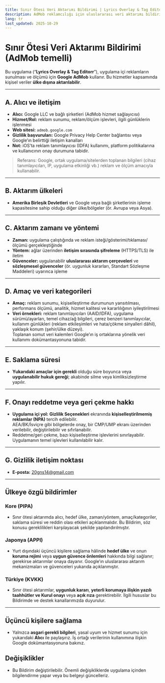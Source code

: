 ```yaml
---
title: Sınır Ötesi Veri Aktarımı Bildirimi | Lyrics Overlay & Tag Editorr
description: AdMob reklamcılığı için uluslararası veri aktarımı bildirimi (Türkçe)
lang: tr
last_updated: 2025-10-29
---
```


# Sınır Ötesi Veri Aktarımı Bildirimi (AdMob temelli)

Bu uygulama (“**Lyrics Overlay & Tag Editorr**”), uygulama içi reklamların sunulması ve ölçümü için **Google AdMob** kullanır. Bu hizmetler kapsamında kişisel veriler **ülke dışına aktarılabilir**.

---

## A. Alıcı ve iletişim
- **Alıcı:** Google LLC ve bağlı şirketleri (AdMob hizmet sağlayıcısı)  
- **Hizmet/Rol:** reklam sunumu, reklam/ölçüm işlevleri, ilgili günlüklerin işlenmesi  
- **Web sitesi:** `admob.google.com`  
- **Gizlilik başvuruları:** Google Privacy Help Center bağlantısı veya Google’ın belirttiği iletişim kanalları  
- **Not:** iOS’ta reklam tanımlayıcısı (IDFA) kullanımı, platform politikalarına ve kullanıcının onay durumuna tabidir.

> Referans: Google, ortak uygulama/sitelerden toplanan bilgileri (cihaz tanımlayıcıları, IP, uygulama etkinliği vb.) reklam ve ölçüm amacıyla kullanabilir.

---

## B. Aktarım ülkeleri
- **Amerika Birleşik Devletleri** ve Google veya bağlı şirketlerinin işleme kapasitesine sahip olduğu diğer ülke/bölgeler (ör. Avrupa veya Asya).

---

## C. Aktarım zamanı ve yöntemi
- **Zaman:** uygulama çalıştığında ve reklam isteği/gösterimi/tıklaması/ölçümü gerçekleştiğinde  
- **Yöntem:** ağlar üzerinden **iletişim sırasında şifreleme** (HTTPS/TLS) ile iletim  
- **Güvenceler:** uygulanabilir **uluslararası aktarım çerçeveleri** ve **sözleşmesel güvenceler** (ör. uygunluk kararları, Standart Sözleşme Maddeleri) uyarınca işleme

---

## D. Amaç ve veri kategorileri
- **Amaç:** reklam sunumu, kişiselleştirme durumunun yansıtılması, performans ölçümü, analitik, hizmet kalitesi ve kararlılığının iyileştirilmesi  
- **Veri örnekleri:** reklam tanımlayıcıları (AAID/IDFA), uygulama sürümü/ayarları, temel cihaz/ağ bilgileri, çerez benzeri tanımlayıcılar, kullanım günlükleri (reklam etkileşimleri ve hata/çökme sinyalleri dâhil), yaklaşık konum (şehir/ülke düzeyi).  
  Toplanan somut veri kalemleri Google’ın iş ortaklarına yönelik veri kullanımı dokümantasyonuna tabidir.

---

## E. Saklama süresi
- **Yukarıdaki amaçlar için gerekli** olduğu süre boyunca veya **uygulanabilir hukuk gereği**; akabinde silme veya kimliksizleştirme yapılır.

---

## F. Onayı reddetme veya geri çekme hakkı
- **Uygulama içi yol:** **Gizlilik Seçenekleri** ekranında **kişiselleştirilmemiş reklamlar (NPA)** tercih edilebilir.  
  AEA/BK/İsviçre gibi bölgelerde onay, bir CMP/UMP ekranı üzerinden verilebilir, değiştirilebilir ve sıfırlanabilir.  
- Reddetme/geri çekme, bazı kişiselleştirme işlevlerini sınırlayabilir. Uygulamanın temel işlevleri kullanılabilir kalır.

---

## G. Gizlilik iletişim noktası
- **E-posta:** 20gns14@gmail.com

---

## Ülkeye özgü bildirimler

### Kore (PIPA)
- Sınır ötesi aktarımda alıcı, hedef ülke, zaman/yöntem, amaç/kategoriler, saklama süresi ve reddin olası etkileri açıklanmalıdır. Bu Bildirim, söz konusu gereklilikleri karşılayacak şekilde yapılandırılmıştır.

### Japonya (APPI)
- Yurt dışındaki üçüncü kişilere sağlama hâlinde **hedef ülke** ve onun **koruma rejimi** veya **uygun güvence önlemleri** hakkında bilgi sağlanır; gerekirse aktarımlar onaya dayanır. Google’ın uluslararası aktarım mekanizmaları ve güvenceleri yukarıda açıklanmıştır.

### Türkiye (KVKK)
- Sınır ötesi aktarımlar, **uygunluk kararı**, **yeterli korumaya ilişkin yazılı taahhütler ve Kurul onayı** veya **açık rıza** gerektirebilir. İlgili hususlar bu Bildirimde ve destek kanallarımızda duyurulur.

---

## Üçüncü kişilere sağlama
- Yalnızca **asgari gerekli bilgileri**, yasal uyum ve hizmet sunumu için yukarıdaki **Alıcı** ile paylaşırız. İş ortağı verilerinin kullanımına ilişkin Google dokümantasyonuna bakınız.

## Değişiklikler
- Bu Bildirim değiştirilebilir. Önemli değişikliklerde uygulama içinden bilgilendirme yapar veya bu belgeyi güncelleriz.
